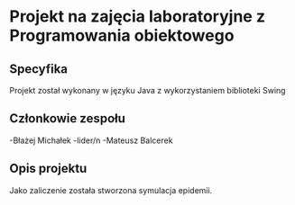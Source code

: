 # Projekt na zajęcia laboratoryjne z Programowania obiektowego

## Specyfika
Projekt został wykonany w języku Java z wykorzystaniem biblioteki Swing

## Członkowie zespołu
-Błażej Michałek -lider/n
-Mateusz Balcerek

## Opis projektu
Jako zaliczenie została stworzona symulacja epidemii.
